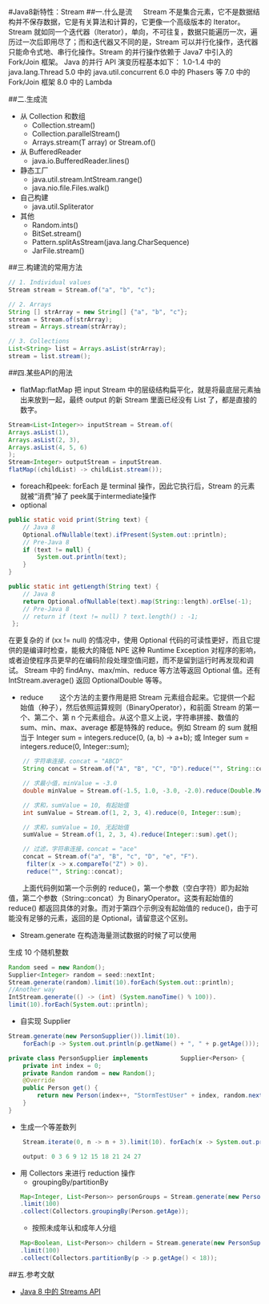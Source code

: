 #Java8新特性：Stream
##一.什么是流
&emsp; Stream 不是集合元素，它不是数据结构并不保存数据，它是有关算法和计算的，它更像一个高级版本的 Iterator。Stream 就如同一个迭代器（Iterator），单向，不可往复，数据只能遍历一次，遍历过一次后即用尽了；而和迭代器又不同的是，Stream 可以并行化操作，迭代器只能命令式地、串行化操作。Stream 的并行操作依赖于 Java7 中引入的 Fork/Join 框架。
Java 的并行 API 演变历程基本如下：
1.0-1.4 中的 java.lang.Thread
5.0 中的 java.util.concurrent
6.0 中的 Phasers 等
7.0 中的 Fork/Join 框架
8.0 中的 Lambda

##二.生成流
* 从 Collection 和数组
	* Collection.stream()
	* Collection.parallelStream()
	* Arrays.stream(T array) or Stream.of()
* 从 BufferedReader
	* java.io.BufferedReader.lines()
* 静态工厂
	* java.util.stream.IntStream.range()
	* java.nio.file.Files.walk()
* 自己构建
	* java.util.Spliterator
* 其他
	* Random.ints()
	* BitSet.stream()
	* Pattern.splitAsStream(java.lang.CharSequence)
	* JarFile.stream()

##三.构建流的常用方法
```java
// 1. Individual values
Stream stream = Stream.of("a", "b", "c");

// 2. Arrays
String [] strArray = new String[] {"a", "b", "c"};
stream = Stream.of(strArray);
stream = Arrays.stream(strArray);

// 3. Collections
List<String> list = Arrays.asList(strArray);
stream = list.stream();
```

##四.某些API的用法
* flatMap:flatMap 把 input Stream 中的层级结构扁平化，就是将最底层元素抽出来放到一起，最终 output 的新 Stream 里面已经没有 List 了，都是直接的数字。
```java
Stream<List<Integer>> inputStream = Stream.of(
Arrays.asList(1),
Arrays.asList(2, 3),
Arrays.asList(4, 5, 6)
);
Stream<Integer> outputStream = inputStream.
flatMap((childList) -> childList.stream());
```

* foreach和peek:
	forEach 是 terminal 操作，因此它执行后，Stream 的元素就被“消费”掉了
    peek属于intermediate操作
* optional
```java
public static void print(String text) {
 	// Java 8
 	Optional.ofNullable(text).ifPresent(System.out::println);
 	// Pre-Java 8
 	if (text != null) {
 		System.out.println(text);
 	}
}

public static int getLength(String text) {
 	// Java 8
	return Optional.ofNullable(text).map(String::length).orElse(-1);
 	// Pre-Java 8
	// return if (text != null) ? text.length() : -1;
 };
```
在更复杂的 if (xx != null) 的情况中，使用 Optional 代码的可读性更好，而且它提供的是编译时检查，能极大的降低 NPE 这种 Runtime Exception 对程序的影响，或者迫使程序员更早的在编码阶段处理空值问题，而不是留到运行时再发现和调试。
Stream 中的 findAny、max/min、reduce 等方法等返回 Optional 值。还有IntStream.average() 返回 OptionalDouble 等等。

* reduce
&emsp;&emsp;这个方法的主要作用是把 Stream 元素组合起来。它提供一个起始值（种子），然后依照运算规则（BinaryOperator），和前面 Stream 的第一个、第二个、第 n 个元素组合。从这个意义上说，字符串拼接、数值的 sum、min、max、average 都是特殊的 reduce。例如 Stream 的 sum 就相当于
Integer sum = integers.reduce(0, (a, b) -> a+b); 或
Integer sum = integers.reduce(0, Integer::sum);

```java
    // 字符串连接，concat = "ABCD"
    String concat = Stream.of("A", "B", "C", "D").reduce("", String::concat);

    // 求最小值，minValue = -3.0
    double minValue = Stream.of(-1.5, 1.0, -3.0, -2.0).reduce(Double.MAX_VALUE, Double::min);

    // 求和，sumValue = 10, 有起始值
    int sumValue = Stream.of(1, 2, 3, 4).reduce(0, Integer::sum);

    // 求和，sumValue = 10, 无起始值
    sumValue = Stream.of(1, 2, 3, 4).reduce(Integer::sum).get();

    // 过滤，字符串连接，concat = "ace"
    concat = Stream.of("a", "B", "c", "D", "e", "F").
     filter(x -> x.compareTo("Z") > 0).
     reduce("", String::concat);
```
&emsp;&emsp;上面代码例如第一个示例的 reduce()，第一个参数（空白字符）即为起始值，第二个参数（String::concat）为 BinaryOperator。这类有起始值的 reduce() 都返回具体的对象。而对于第四个示例没有起始值的 reduce()，由于可能没有足够的元素，返回的是 Optional，请留意这个区别。

* Stream.generate
在构造海量测试数据的时候了可以使用

生成 10 个随机整数

```java
Random seed = new Random();
Supplier<Integer> random = seed::nextInt;
Stream.generate(random).limit(10).forEach(System.out::println);
//Another way
IntStream.generate(() -> (int) (System.nanoTime() % 100)).
limit(10).forEach(System.out::println);
```
* 自实现 Supplier

```java
Stream.generate(new PersonSupplier()).limit(10).
	forEach(p -> System.out.println(p.getName() + ", " + p.getAge()));

private class PersonSupplier implements 		Supplier<Person> {
 	private int index = 0;
 	private Random random = new Random();
 	@Override
	public Person get() {
 		return new Person(index++, "StormTestUser" + index, random.nextInt(100));
 	}
}
```

* 生成一个等差数列

```java
    Stream.iterate(0, n -> n + 3).limit(10). forEach(x -> System.out.print(x + " "));

    output: 0 3 6 9 12 15 18 21 24 27
```
* 用 Collectors 来进行 reduction 操作
	* groupingBy/partitionBy
	```java
	Map<Integer, List<Person>> personGroups = Stream.generate(new PersonSupplier())
	.limit(100)
	.collect(Collectors.groupingBy(Person.getAge));
	```
	* 按照未成年认和成年人分组
	```java
	Map<Boolean, List<Person>> childern = Stream.generate(new PersonSupplier())
	.limit(100)
	.collect(Collectors.partitionBy(p -> p.getAge() < 18));
	```
##五.参考文献
* [Java 8 中的 Streams API](https://www.ibm.com/developerworks/cn/java/j-lo-java8streamapi/)
